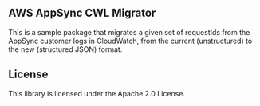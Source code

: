 ## AWS AppSync CWL Migrator

This is a sample package that migrates a given set of requestIds from the AppSync customer logs in CloudWatch, from the current (unstructured) to the new (structured JSON) format.

## License

This library is licensed under the Apache 2.0 License. 
